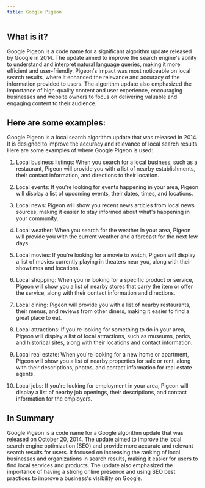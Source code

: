 ```yaml
---
title: Google Pigeon
---
```




## What is it?

Google Pigeon is a code name for a significant algorithm update released by Google in 2014. The update aimed to improve the search engine's ability to understand and interpret natural language queries, making it more efficient and user-friendly. Pigeon's impact was most noticeable on local search results, where it enhanced the relevance and accuracy of the information provided to users. The algorithm update also emphasized the importance of high-quality content and user experience, encouraging businesses and website owners to focus on delivering valuable and engaging content to their audience.

## Here are some examples:

Google Pigeon is a local search algorithm update that was released in 2014. It is designed to improve the accuracy and relevance of local search results. Here are some examples of where Google Pigeon is used:

1. Local business listings: When you search for a local business, such as a restaurant, Pigeon will provide you with a list of nearby establishments, their contact information, and directions to their location.

2. Local events: If you're looking for events happening in your area, Pigeon will display a list of upcoming events, their dates, times, and locations.

3. Local news: Pigeon will show you recent news articles from local news sources, making it easier to stay informed about what's happening in your community.

4. Local weather: When you search for the weather in your area, Pigeon will provide you with the current weather and a forecast for the next few days.

5. Local movies: If you're looking for a movie to watch, Pigeon will display a list of movies currently playing in theaters near you, along with their showtimes and locations.

6. Local shopping: When you're looking for a specific product or service, Pigeon will show you a list of nearby stores that carry the item or offer the service, along with their contact information and directions.

7. Local dining: Pigeon will provide you with a list of nearby restaurants, their menus, and reviews from other diners, making it easier to find a great place to eat.

8. Local attractions: If you're looking for something to do in your area, Pigeon will display a list of local attractions, such as museums, parks, and historical sites, along with their locations and contact information.

9. Local real estate: When you're looking for a new home or apartment, Pigeon will show you a list of nearby properties for sale or rent, along with their descriptions, photos, and contact information for real estate agents.

10. Local jobs: If you're looking for employment in your area, Pigeon will display a list of nearby job openings, their descriptions, and contact information for the employers.

## In Summary

Google Pigeon is a code name for a Google algorithm update that was released on October 20, 2014. The update aimed to improve the local search engine optimization (SEO) and provide more accurate and relevant search results for users. It focused on increasing the ranking of local businesses and organizations in search results, making it easier for users to find local services and products. The update also emphasized the importance of having a strong online presence and using SEO best practices to improve a business's visibility on Google.